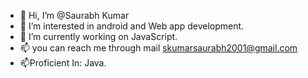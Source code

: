 - 👋 Hi, I’m @Saurabh Kumar
- 👀 I’m interested in android and Web app development.
- 🌱 I’m currently working on JavaScript.
- 📫 you can reach me through mail skumarsaurabh2001@gmail.com
- 📫Proficient In: Java. 

<!---
indskgit/indskgit is a ✨ special ✨ repository because its `README.md` (this file) appears on your GitHub profile.
You can click the Preview link to take a look at your changes.
--->
